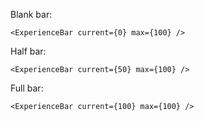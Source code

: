 Blank bar:

    <ExperienceBar current={0} max={100} />

Half bar:

    <ExperienceBar current={50} max={100} />

Full bar:

    <ExperienceBar current={100} max={100} />
